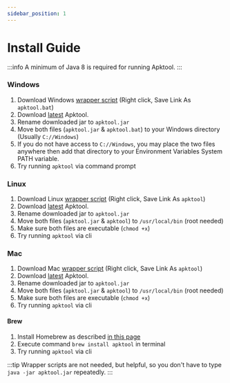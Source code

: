 ```yaml
---
sidebar_position: 1
---
```


# Install Guide

:::info
A minimum of Java 8 is required for running Apktool.
:::

### Windows

1. Download Windows [wrapper script](https://raw.githubusercontent.com/iBotPeaches/Apktool/master/scripts/windows/apktool.bat) (Right click, Save Link As `apktool.bat`)
2. Download [latest](https://bitbucket.org/iBotPeaches/apktool/downloads) Apktool.
3. Rename downloaded jar to `apktool.jar`
4. Move both files (`apktool.jar` & `apktool.bat`) to your Windows directory (Usually `C://Windows`)
5. If you do not have access to `C://Windows`, you may place the two files anywhere then add that directory to your Environment Variables System PATH variable.
6. Try running `apktool` via command prompt

### Linux

1. Download Linux [wrapper script](https://raw.githubusercontent.com/iBotPeaches/Apktool/master/scripts/linux/apktool) (Right click, Save Link As `apktool`)
2. Download [latest](https://bitbucket.org/iBotPeaches/apktool/downloads) Apktool.
3. Rename downloaded jar to `apktool.jar`
4. Move both files (`apktool.jar` & `apktool`) to `/usr/local/bin` (root needed)
5. Make sure both files are executable (`chmod +x`)
6. Try running `apktool` via cli

### Mac

1. Download Mac [wrapper script](https://raw.githubusercontent.com/iBotPeaches/Apktool/master/scripts/osx/apktool) (Right click, Save Link As `apktool`)
2. Download [latest](https://bitbucket.org/iBotPeaches/apktool/downloads) Apktool.
3. Rename downloaded jar to `apktool.jar`
4. Move both files (`apktool.jar` & `apktool`) to `/usr/local/bin` (root needed)
5. Make sure both files are executable (`chmod +x`)
6. Try running `apktool` via cli

#### Brew

1. Install Homebrew as described [in this page](https://brew.sh/)
2. Execute command `brew install apktool` in terminal
3. Try running `apktool` via cli

:::tip
Wrapper scripts are not needed, but helpful, so you don't have to type `java -jar apktool.jar` repeatedly.
:::

